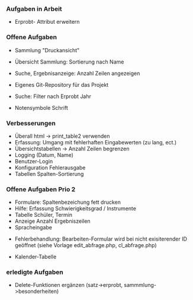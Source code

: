﻿
###  Aufgaben in Arbeit  
* Erprobt- Attribut erweitern 

### Offene Aufgaben 
* Sammlung "Druckansicht" 
* Übersicht Sammlung: Sortierung nach Name
* Suche, Ergebnisanzeige: Anzahl Zeilen angezeigen  
* Eigenes Git-Repository für das Projekt 
* Suche: Filter nach Erprobt Jahr

* Notensymbole Schrift

### Verbesserungen 
* Überall html -> print_table2 verwenden
* Erfassung: Umgang mit fehlerhaften Eingabewerten (zu lang, ect.)
* Übersichtstabellen -> Anzahl Zeilen begrenzen
* Logging (Datum, Name)
* Benutzer-Login 
* Konfiguration Fehlerausgabe
* Tabellen Spalten-Sortierung


### Offene Aufgaben Prio 2
* Formulare: Spaltenbezeichung fett drucken 
* Hilfe: Erfassung Schwierigkeitsgrad / Instrumente 
* Tabelle Schüler, Termin 
* Anzeige Anzahl Ergebniszeilen
* Spracheingabe 
- Fehlerbehandlung: Bearbeiten-Formular wird bei nicht exisiterender ID geöffnet (siehe Vorlage edit_abfrage.php, cl_abfrage.php) 
* Kalender-Tabelle 




### erledigte Aufgaben 
* Delete-Funktionen ergänzen (satz->erprobt, sammmlung->besonderheiten) 